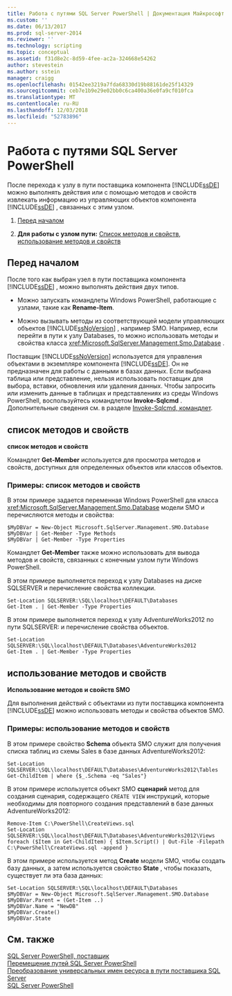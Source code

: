 ```yaml
---
title: Работа с путями SQL Server PowerShell | Документация Майкрософт
ms.custom: ''
ms.date: 06/13/2017
ms.prod: sql-server-2014
ms.reviewer: ''
ms.technology: scripting
ms.topic: conceptual
ms.assetid: f31d8e2c-8d59-4fee-ac2a-324668e54262
author: stevestein
ms.author: sstein
manager: craigg
ms.openlocfilehash: 01542ee3219a7fda68330d19b88161de25f14329
ms.sourcegitcommit: ceb7e1b9e29e02bb0c6ca400a36e0fa9cf010fca
ms.translationtype: MT
ms.contentlocale: ru-RU
ms.lasthandoff: 12/03/2018
ms.locfileid: "52783896"
---
```

# <a name="work-with-sql-server-powershell-paths"></a>Работа с  путями SQL Server PowerShell
  После перехода к узлу в пути поставщика компонента [!INCLUDE[ssDE](../includes/ssde-md.md)] можно выполнять действия или с помощью методов и свойств извлекать информацию из управляющих объектов компонента [!INCLUDE[ssDE](../includes/ssde-md.md)] , связанных с этим узлом.  
  
1.  [Перед началом](#BeforeYouBegin)  
  
2.  **Для работы с узлом пути:**  [Список методов и свойств](#ListPropMeth), [использование методов и свойств](#UsePropMeth)  
  
##  <a name="BeforeYouBegin"></a> Перед началом  
 После того как выбран узел в пути поставщика компонента [!INCLUDE[ssDE](../includes/ssde-md.md)] , можно выполнять действия двух типов.  
  
-   Можно запускать командлеты Windows PowerShell, работающие с узлами, такие как **Rename-Item**.  
  
-   Можно вызывать методы из соответствующей модели управляющих объектов [!INCLUDE[ssNoVersion](../includes/ssnoversion-md.md)] , например SMO. Например, если перейти в пути к узлу Databases, то можно использовать методы и свойства класса <xref:Microsoft.SqlServer.Management.Smo.Database> .  
  
 Поставщик [!INCLUDE[ssNoVersion](../includes/ssnoversion-md.md)] используется для управления объектами в экземпляре компонента [!INCLUDE[ssDE](../includes/ssde-md.md)]. Он не предназначен для работы с данными в базах данных. Если выбрана таблица или представление, нельзя использовать поставщик для выбора, вставки, обновления или удаления данных. Чтобы запросить или изменить данные в таблицах и представлениях из среды Windows PowerShell, воспользуйтесь командлетом **Invoke-Sqlcmd** . Дополнительные сведения см. в разделе [Invoke-Sqlcmd, командлет](../database-engine/invoke-sqlcmd-cmdlet.md).  
  
##  <a name="ListPropMeth"></a> список методов и свойств  
 **список методов и свойств**  
  
 Командлет **Get-Member** используется для просмотра методов и свойств, доступных для определенных объектов или классов объектов.  
  
### <a name="examples-listing-methods-and-properties"></a>Примеры: список методов и свойств  
 В этом примере задается переменная Windows PowerShell для класса <xref:Microsoft.SqlServer.Management.Smo.Database> модели SMO и перечисляются методы и свойства:  
  
```  
$MyDBVar = New-Object Microsoft.SqlServer.Management.SMO.Database  
$MyDBVar | Get-Member -Type Methods  
$MyDBVar | Get-Member -Type Properties  
```  
  
 Командлет **Get-Member** также можно использовать для вывода методов и свойств, связанных с конечным узлом пути Windows PowerShell.  
  
 В этом примере выполняется переход к узлу Databases на диске SQLSERVER и перечисление свойства коллекции.  
  
```  
Set-Location SQLSERVER:\SQL\localhost\DEFAULT\Databases  
Get-Item . | Get-Member -Type Properties  
```  
  
 В этом примере выполняется переход к узлу AdventureWorks2012 по пути SQLSERVER: и перечисление свойства объектов.  
  
```  
Set-Location SQLSERVER:\SQL\localhost\DEFAULT\Databases\AdventureWorks2012  
Get-Item . | Get-Member -Type Properties  
```  
  
##  <a name="UsePropMeth"></a> использование методов и свойств  
 **Использование методов и свойств SMO**  
  
 Для выполнения действий с объектами из пути поставщика компонента [!INCLUDE[ssDE](../includes/ssde-md.md)] можно использовать методы и свойства объектов SMO.  
  
### <a name="examples-using-methods-and-properties"></a>Примеры: использование методов и свойств  
 В этом примере свойство **Schema** объекта SMO служит для получения списка таблиц из схемы Sales в базе данных AdventureWorks2012:  
  
```  
Set-Location SQLSERVER:\SQL\localhost\DEFAULT\Databases\AdventureWorks2012\Tables  
Get-ChildItem | where {$_.Schema -eq "Sales"}  
```  
  
 В этом примере используется объект SMO **сценарий** метод для создания сценария, содержащего `CREATE VIEW` инструкций, которые необходимы для повторного создания представлений в базе данных AdventureWorks2012:  
  
```  
Remove-Item C:\PowerShell\CreateViews.sql  
Set-Location SQLSERVER:\SQL\localhost\DEFAULT\Databases\AdventureWorks2012\Views  
foreach ($Item in Get-ChildItem) { $Item.Script() | Out-File -Filepath C:\PowerShell\CreateViews.sql -append }  
```  
  
 В этом примере используется метод **Create** модели SMO, чтобы создать базу данных, а затем используется свойство **State** , чтобы показать, существует ли эта база данных:  
  
```  
Set-Location SQLSERVER:\SQL\localhost\DEFAULT\Databases  
$MyDBVar = New-Object Microsoft.SqlServer.Management.SMO.Database  
$MyDBVar.Parent = (Get-Item ..)  
$MyDBVar.Name = "NewDB"  
$MyDBVar.Create()  
$MyDBVar.State  
```  
  
## <a name="see-also"></a>См. также  
 [SQL Server PowerShell, поставщик](sql-server-powershell-provider.md)   
 [Перемещение путей SQL Server PowerShell](navigate-sql-server-powershell-paths.md)   
 [Преобразование универсальных имен ресурса в пути поставщика SQL Server](../database-engine/convert-urns-to-sql-server-provider-paths.md)   
 [SQL Server PowerShell](sql-server-powershell.md)  
  
  
